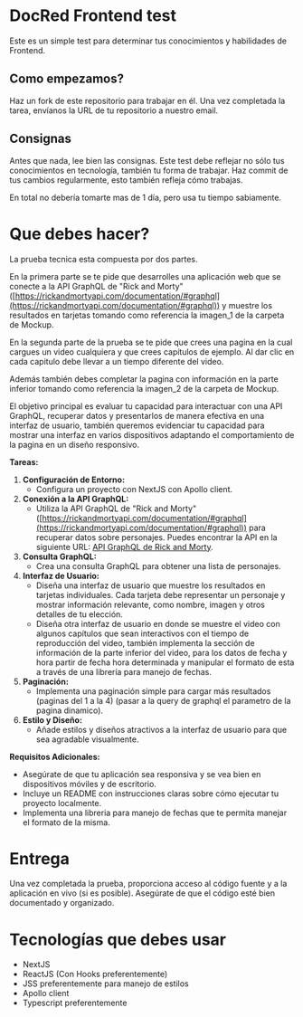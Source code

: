 # DocRed Frontend test

Este es un simple test para determinar tus conocimientos y habilidades de Frontend.

## Como empezamos?

Haz un fork de este repositorio para trabajar en él. Una vez completada la tarea, envíanos la URL de tu repositorio a nuestro email. 

## Consignas

Antes que nada, lee bien las consignas. Este test debe reflejar no sólo tus conocimientos en tecnología, también tu forma de trabajar. Haz commit de tus cambios regularmente, esto también refleja cómo trabajas.

En total no debería tomarte mas de 1 día, pero usa tu tiempo sabiamente.

# **Que debes hacer?**

La prueba tecnica esta compuesta por dos partes.

En la primera parte se te pide que desarrolles una aplicación web que se conecte a la API GraphQL de "Rick and Morty" ([https://rickandmortyapi.com/documentation/#graphql](https://rickandmortyapi.com/documentation/#graphql)) y muestre los resultados en tarjetas tomando como referencia la imagen_1 de la carpeta de Mockup. 

En la segunda parte de la prueba se te pide que crees una pagina en la cual cargues un video cualquiera y que crees capítulos de ejemplo. Al dar clic en cada capitulo debe llevar a un tiempo diferente del video.

Además también debes completar la pagina con información en la parte inferior tomando como referencia la imagen_2 de la carpeta de Mockup.

El objetivo principal es evaluar tu capacidad para interactuar con una API GraphQL, recuperar datos y presentarlos de manera efectiva en una interfaz de usuario, también queremos evidenciar tu capacidad para mostrar una interfaz en varios dispositivos adaptando el comportamiento de la pagina en un diseño responsivo.

**Tareas:**

1. **Configuración de Entorno:**
    - Configura un proyecto con NextJS con Apollo client.
2. **Conexión a la API GraphQL:**
    - Utiliza la API GraphQL de "Rick and Morty" ([https://rickandmortyapi.com/documentation/#graphql](https://rickandmortyapi.com/documentation/#graphql)) para recuperar datos sobre personajes. Puedes encontrar la API en la siguiente URL: [API GraphQL de Rick and Morty](https://rickandmortyapi.com/graphql).
3. **Consulta GraphQL:**
    - Crea una consulta GraphQL para obtener una lista de personajes.
4. **Interfaz de Usuario:**
    - Diseña una interfaz de usuario que muestre los resultados en tarjetas individuales. Cada tarjeta debe representar un personaje y mostrar información relevante, como nombre, imagen y otros detalles de tu elección.
    - Diseña otra interfaz de usuario en donde se muestre el video con algunos capítulos que sean interactivos con el tiempo de reproducción del video, también implementa la sección de información de la parte inferior del video, para los datos de fecha y hora partir de fecha hora determinada y manipular el formato de esta a través de una librería para manejo de fechas.
5. **Paginación:**
    - Implementa una paginación simple para cargar más resultados (paginas del 1 a la 4) (pasar a la query de graphql el parametro de la pagina dinamico).
6. **Estilo y Diseño:**
    - Añade estilos y diseños atractivos a la interfaz de usuario para que sea agradable visualmente.

**Requisitos Adicionales:**

- Asegúrate de que tu aplicación sea responsiva y se vea bien en dispositivos móviles y de escritorio.
- Incluye un README con instrucciones claras sobre cómo ejecutar tu proyecto localmente.
- Implementa una libreria para manejo de fechas que te permita manejar el formato de la misma.

# Entrega

Una vez completada la prueba, proporciona acceso al código fuente y a la aplicación en vivo (si es posible). Asegúrate de que el código esté bien documentado y organizado.

# Tecnologías que debes usar

- NextJS
- ReactJS (Con Hooks preferentemente)
- JSS preferentemente para manejo de estilos
- Apollo client
- Typescript preferentemente
